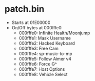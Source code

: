 # patch.bin
 - Starts at 01E00000
 - On/Off bytes at 000fffe0
    - 000fffe0: Infinite Health/Moonjump
	- 000fffe1: Mask Username
	- 000fffe2: Hacked Keyboard
	- 000fffe3: Free Cam
	- 000fffe4: sp-music-to-mp
	- 000fffe5: Follow Aimer v4
	- 000fffe6: Force G^
	- 000fffe7: Host Options
	- 000fffe8: Vehicle Select